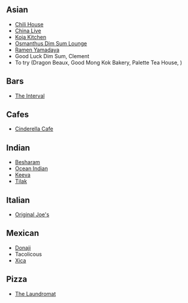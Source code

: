 ## Asian
- [Chili House](https://www.chilihousesf.com/)
- [China Live](https://chinalivesf.com/)
- [Koja Kitchen](https://www.kojakitchen.com/san-francisco-clement)
- [Osmanthus Dim Sum Lounge](https://www.osmanthusdimsum.com/)
- [Ramen Yamadaya](https://www.ramen-yamadaya.com/menu-san-francisco)
- Good Luck Dim Sum, Clement
- To try (Dragon Beaux, Good Mong Kok Bakery, Palette Tea House, )

## Bars
- [The Interval](https://theinterval.org/)

## Cafes
- [Cinderella Cafe](https://cinderellabakery.com/)

## Indian
- [Besharam](https://besharamrestaurant.com/)
- [Ocean Indian](https://www.oceanindiancuisine.com/)
- [Keeva](https://keevasf.com/)
- [Tilak](https://tilaksf.com/)

## Italian
- [Original Joe's](https://originaljoes.com/north-beach/)

## Mexican
- [Donaji](https://www.donajisf.com)
- Tacolicous
- [Xica](https://www.xicasf.com/)

## Pizza
- [The Laundromat](thelaundromatsf.com)
